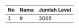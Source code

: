 | No | Nama            | Jumlah Level |
|----|-----------------|--------------|
| 1  | #    |    3005        |
